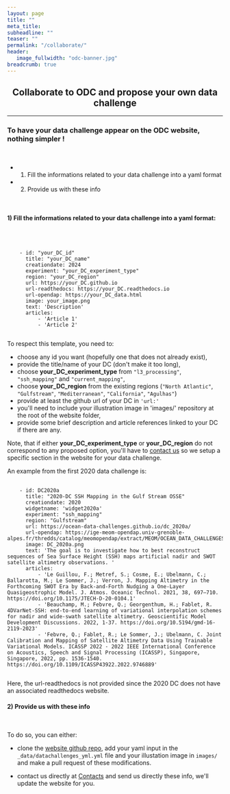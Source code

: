 ```yaml
---
layout: page
title: ""
meta_title: 
subheadline: ""
teaser: ""
permalink: "/collaborate/"
header:
   image_fullwidth: "odc-banner.jpg"
breadcrumb: true
---
```


## <center> <b> Collaborate to ODC and propose your own data challenge </b> </center>


---
 
 
 
### To have your data challenge appear on the ODC website, nothing simpler ! 

<br> 

- 1) Fill the informations related to your data challenge into a yaml format

- 2) Provide us with these info

<br> 

#### 1) Fill the informations related to your data challenge into a yaml format: 

<br> 

<pre>
  <code>
    - id: "your_DC_id"
      title: "your_DC_name"
      creationdate: 2024 
      experiment: "your_DC_experiment_type"
      region: "your_DC_region"
      url: https://your_DC.github.io
      url-readthedocs: https://your_DC.readthedocs.io
      url-opendap: https://your_DC_data.html
      image: your_image.png
      text: 'Description'
      articles: 
          - 'Article 1'    
          - 'Article 2'       
  </code>
</pre>

To respect this template, you need to: 

- choose any id you want (hopefully one that does not already exist),
- provide the title/name of your DC (don't make it too long), 
- choose **your_DC_experiment_type** from ```"l3_processing"```, ```"ssh_mapping"``` and ```"current_mapping"```, 
- choose **your_DC_region** from the existing regions (```"North Atlantic"```, ```"Gulfstream"```, ```"Mediterranean"```, ```"California"```, ```"Agulhas"```)
- provide at least the github url of your DC in ```'url:'```
- you'll need to include your illustration image in 'images/' repository at the root of the website folder,
- provide some brief description and article references linked to your DC if there are any. 


Note, that if either **your_DC_experiment_type** or **your_DC_region** do not correspond to any proposed option, you'll have to [contact us](/contacts/) so we setup a specific section in the website for your data challenge. 

<p>An example from the first 2020 data challenge is:</p>
<pre>
  <code>
    - id: DC2020a 
      title: "2020-DC SSH Mapping in the Gulf Stream OSSE"
      creationdate: 2020
      widgetname: 'widget2020a'
      experiment: "ssh_mapping"
      region: "Gulfstream"
      url: https://ocean-data-challenges.github.io/dc_2020a/
      url-opendap: https://ige-meom-opendap.univ-grenoble-alpes.fr/thredds/catalog/meomopendap/extract/MEOM/OCEAN_DATA_CHALLENGES/2020a_SSH_mapping_NATL60/catalog.html
      image: DC_2020a.png
      text: 'The goal is to investigate how to best reconstruct sequences of Sea Surface Height (SSH) maps artificial nadir and SWOT satellite altimetry observations. '
      articles: 
          - 'Le Guillou, F.; Metref, S.; Cosme, E.; Ubelmann, C.; Ballarotta, M.; Le Sommer, J.; Verron, J. Mapping Altimetry in the Forthcoming SWOT Era by Back-and-Forth Nudging a One-Layer Quasigeostrophic Model. J. Atmos. Oceanic Technol. 2021, 38, 697–710. https://doi.org/10.1175/JTECH-D-20-0104.1'
          - 'Beauchamp, M.; Febvre, Q.; Georgenthum, H.; Fablet, R. 4DVarNet-SSH: end-to-end learning of variational interpolation schemes for nadir and wide-swath satellite altimetry. Geoscientific Model Development Discussions. 2022, 1-37. https://doi.org/10.5194/gmd-16-2119-2023'
          - 'Febvre, Q.; Fablet, R.; Le Sommer, J.; Ubelmann, C. Joint Calibration and Mapping of Satellite Altimetry Data Using Trainable Variational Models. ICASSP 2022 - 2022 IEEE International Conference on Acoustics, Speech and Signal Processing (ICASSP), Singapore, Singapore, 2022, pp. 1536-1540. https://doi.org/10.1109/ICASSP43922.2022.9746889'         
  </code>
</pre>


Here, the url-readthedocs is not provided since the 2020 DC does not have an associated readthedocs website. 


#### 2) Provide us with these info 

<br> 

To do so, you can either: 

- clone the [website github repo](https://github.com/ocean-data-challenges/ocean-data-challenges.github.io), add your yaml input in the ```_data/datachallenges_yml.yml``` file and your illustation image in ```images/``` and make a pull request of these modifications.

- contact us directly at [Contacts](/contacts/) and send us directly these info, we'll update the website for you.  

